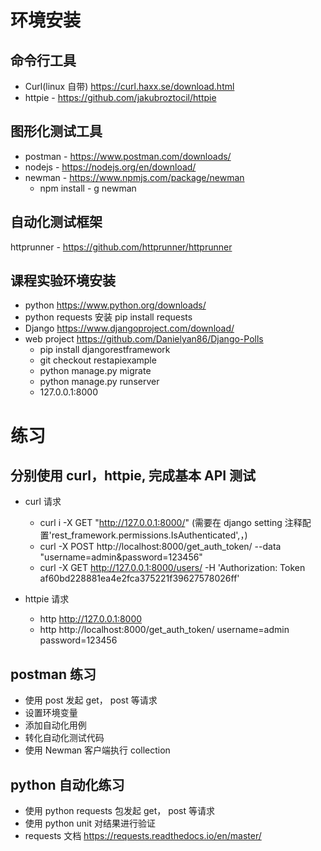 # 环境安装

## 命令行工具

- Curl(linux 自带) https://curl.haxx.se/download.html
- httpie - https://github.com/jakubroztocil/httpie

## 图形化测试工具

- postman - https://www.postman.com/downloads/
- nodejs - https://nodejs.org/en/download/
- newman - https://www.npmjs.com/package/newman
  - npm install - g newman

## 自动化测试框架

httprunner - https://github.com/httprunner/httprunner

## 课程实验环境安装

- python https://www.python.org/downloads/
- python requests 安装 pip install requests
- Django https://www.djangoproject.com/download/
- web project https://github.com/Danielyan86/Django-Polls
  - pip install djangorestframework
  - git checkout restapiexample
  - python manage.py migrate
  - python manage.py runserver
  - 127.0.0.1:8000

# 练习

## 分别使用 curl，httpie, 完成基本 API 测试

- curl 请求

  - curl i -X GET "http://127.0.0.1:8000/" (需要在 django setting 注释配置'rest_framework.permissions.IsAuthenticated',，)
  - curl -X POST http://localhost:8000/get_auth_token/ --data "username=admin&password=123456"
  - curl -X GET http://127.0.0.1:8000/users/ -H 'Authorization: Token af60bd228881ea4e2fca375221f39627578026ff'

- httpie 请求
  - http http://127.0.0.1:8000
  - http http://localhost:8000/get_auth_token/ username=admin password=123456

## postman 练习

- 使用 post 发起 get， post 等请求
- 设置环境变量
- 添加自动化用例
- 转化自动化测试代码
- 使用 Newman 客户端执行 collection

## python 自动化练习

- 使用 python requests 包发起 get， post 等请求
- 使用 python unit 对结果进行验证
- requests 文档 https://requests.readthedocs.io/en/master/
